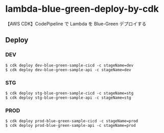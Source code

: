 # lambda-blue-green-deploy-by-cdk

【AWS CDK】CodePipeline で Lambda を Blue-Green デプロイする

## Deploy

### DEV

```
$ cdk deploy dev-blue-green-sample-cicd -c stageName=dev
$ cdk deploy dev-blue-green-sample-api -c stageName=dev
```

### STG

```
$ cdk deploy stg-blue-green-sample-cicd -c stageName=stg
$ cdk deploy stg-blue-green-sample-api -c stageName=stg
```

### PROD

```
$ cdk deploy prod-blue-green-sample-cicd -c stageName=prod
$ cdk deploy prod-blue-green-sample-api -c stageName=prod
```
